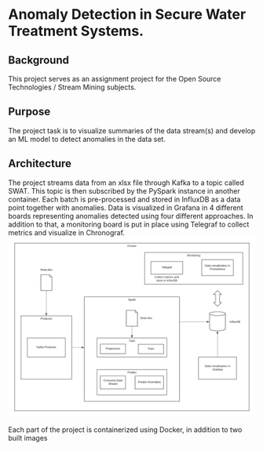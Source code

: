 # Anomaly Detection in Secure Water Treatment Systems.
## Background
This project serves as an assignment project for the Open Source Technologies / Stream Mining subjects.
## Purpose
The project task is to visualize summaries of the data stream(s) and develop an ML model to detect anomalies in the data set.
## Architecture
The project streams data from an xlsx file through Kafka to a topic called SWAT.
This topic is then subscribed by the PySpark instance in another container.
Each batch is pre-processed and stored in InfluxDB as a data point together with anomalies.
Data is visualized in Grafana in 4 different boards representing anomalies detected using four different approaches.
In addition to that, a monitoring board is put in place using Telegraf to collect metrics and visualize in Chronograf.
![architecture](https://github.com/medaharrat/anomalies-detection/blob/main/docs/OST_SM.png)

Each part of the project is containerized using Docker, in addition to two built images